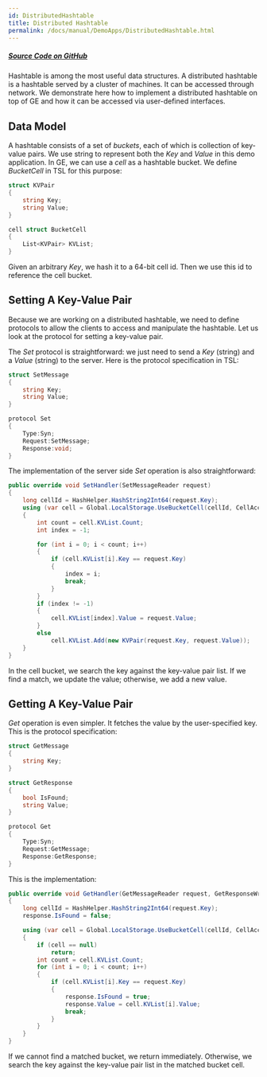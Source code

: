 ```yaml
---
id: DistributedHashtable
title: Distributed Hashtable
permalink: /docs/manual/DemoApps/DistributedHashtable.html
---
```


##### <a href="https://github.com/Microsoft/GraphEngine/tree/master/samples/DistributedHashtable" target="_blank">Source Code on GitHub</a>

Hashtable is among the most useful data structures. A distributed hashtable is a
hashtable served by a cluster of machines. It can be accessed through network.
We demonstrate here how to implement a distributed hashtable on top of GE and
how it can be accessed via user-defined interfaces.

## Data Model

A hashtable consists of a set of *buckets*, each of which is collection of
key-value pairs. We use string to represent both the _Key_ and _Value_ in this
demo application. In GE, we can use a _cell_ as a hashtable bucket. We define
_BucketCell_ in TSL for this purpose:

```C#
struct KVPair
{
    string Key;
    string Value;
}

cell struct BucketCell
{
    List<KVPair> KVList;
}
```

Given an arbitrary _Key_, we hash it to a 64-bit cell id. Then we use this id to
reference the cell bucket.

## Setting A Key-Value Pair

Because we are working on a distributed hashtable, we need to define protocols
to allow the clients to access and manipulate the hashtable. Let us look at the
protocol for setting a key-value pair.

The _Set_ protocol is straightforward: we just need to send a _Key_ (string) and
a _Value_ (string) to the server. Here is the protocol specification in TSL:

```C#
struct SetMessage
{
    string Key;
    string Value;
}

protocol Set
{
    Type:Syn;
    Request:SetMessage;
    Response:void;
}
```

The implementation of the server side _Set_ operation is also straightforward:

```C#
public override void SetHandler(SetMessageReader request)
{
    long cellId = HashHelper.HashString2Int64(request.Key);
    using (var cell = Global.LocalStorage.UseBucketCell(cellId, CellAccessOptions.CreateNewOnCellNotFound))
    {
        int count = cell.KVList.Count;
        int index = -1;

        for (int i = 0; i < count; i++)
        {
            if (cell.KVList[i].Key == request.Key)
            {
                index = i;
                break;
            }
        }
        if (index != -1)
        {
            cell.KVList[index].Value = request.Value;
        }
        else
            cell.KVList.Add(new KVPair(request.Key, request.Value));
    }
}
```

In the cell bucket, we search the key against the key-value pair list. If we
find a match, we update the value; otherwise, we add a new value.

## Getting A Key-Value Pair

_Get_ operation is even simpler. It fetches the value by the user-specified key.
This is the protocol specification:

```C#
struct GetMessage
{
    string Key;
}

struct GetResponse
{
    bool IsFound;
    string Value;
}

protocol Get
{
    Type:Syn;
    Request:GetMessage;
    Response:GetResponse;
}
```

This is the implementation:

```C#
public override void GetHandler(GetMessageReader request, GetResponseWriter response)
{
    long cellId = HashHelper.HashString2Int64(request.Key);
    response.IsFound = false;

    using (var cell = Global.LocalStorage.UseBucketCell(cellId, CellAccessOptions.ReturnNullOnCellNotFound))
    {
        if (cell == null)
            return;
        int count = cell.KVList.Count;
        for (int i = 0; i < count; i++)
        {
            if (cell.KVList[i].Key == request.Key)
            {
                response.IsFound = true;
                response.Value = cell.KVList[i].Value;
                break;
            }
        }
    }
}
```

If we cannot find a matched bucket, we return immediately. Otherwise, we search
the key against the key-value pair list in the matched bucket cell.
